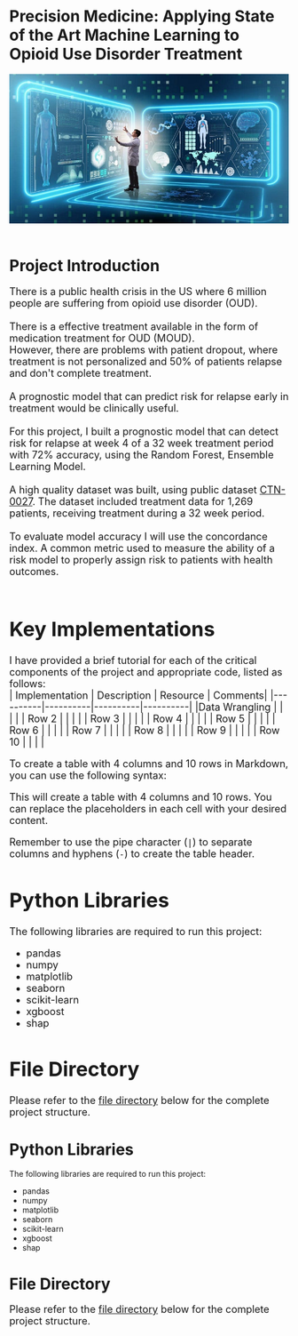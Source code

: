 # Precision Medicine: Applying State of the Art Machine Learning to Opioid Use Disorder Treatment


<div align="center">
    <img src="images/cover.jpg" alt="Opioid Use Disorder Treatment Study">
</div>

<br>


# Project Introduction 
<font size='4'>There is a public health crisis in the US where 6 million people are suffering from opioid use disorder (OUD).<br><br>
There is a effective treatment available in the form of medication treatment for OUD (MOUD).<br>
However, there are problems with patient dropout, where treatment is not personalized and 50% of patients relapse and don't complete treatment.<br>
<br>
A prognostic model that can predict risk for relapse early in treatment would be clinically useful.<br>
<br>
For this project, I built a prognostic model that can detect risk for relapse at week 4 of a 32 week treatment period with 72% accuracy, using the Random Forest, Ensemble Learning Model.  
<br>
A high quality dataset was built, using public dataset [CTN-0027](https://datashare.nida.nih.gov/study/nida-ctn-0027).  The dataset included treatment data for 1,269 patients, receiving treatment during a 32 week period.<br>
<br>
To evaluate model accuracy I will use the concordance index.  A common metric used to measure the ability of a risk model to properly assign risk to patients with health outcomes.<br>
<br>

# Key Implementations
I have provided a brief tutorial for each of the critical components of the project and appropriate code, listed as follows:<br>
| Implementation | Description | Resource | Comments|
|----------|----------|----------|----------|
|Data Wrangling    |          |          |          |
| Row 2    |          |          |          |
| Row 3    |          |          |          |
| Row 4    |          |          |          |
| Row 5    |          |          |          |
| Row 6    |          |          |          |
| Row 7    |          |          |          |
| Row 8    |          |          |          |
| Row 9    |          |          |          |
| Row 10   |          |          |          |

To create a table with 4 columns and 10 rows in Markdown, you can use the following syntax:





This will create a table with 4 columns and 10 rows. You can replace the placeholders in each cell with your desired content.

Remember to use the pipe character (`|`) to separate columns and hyphens (`-`) to create the table header.

# Python Libraries
The following libraries are required to run this project:
- pandas
- numpy
- matplotlib
- seaborn
- scikit-learn
- xgboost
- shap


# File Directory
<font size='4'>

Please refer to the [file directory](pages/tree.md) below for the complete project structure.

</font>
</font>




# Python Libraries
The following libraries are required to run this project:
- pandas
- numpy
- matplotlib
- seaborn
- scikit-learn
- xgboost
- shap


# File Directory
<font size='4'>

Please refer to the [file directory](pages/tree.md) below for the complete project structure.

</font>